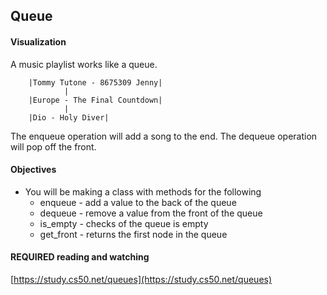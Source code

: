 ## Queue

#### Visualization

A music playlist works like a queue. 

        |Tommy Tutone - 8675309 Jenny|
                |
        |Europe - The Final Countdown|
                |
        |Dio - Holy Diver|

The enqueue operation will add a song to the end. The dequeue operation will pop off the front.

#### Objectives

* You will be making a class with methods for the following
	* enqueue - add a value to the back of the queue
	* dequeue - remove a value from the front of the queue
	* is_empty - checks of the queue is empty
	* get_front - returns the first node in the queue

#### REQUIRED reading and watching
[https://study.cs50.net/queues](https://study.cs50.net/queues)